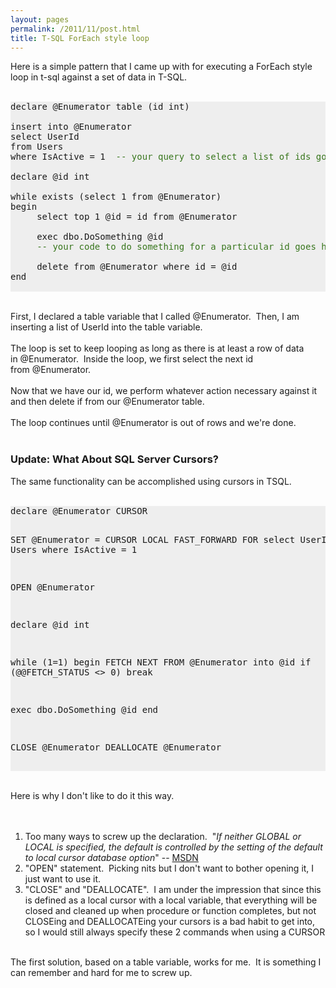 ```yaml
---
layout: pages
permalink: /2011/11/post.html
title: T-SQL ForEach style loop
---
```

Here is a simple pattern that I came up with for executing a ForEach style loop in t-sql against a set of data in T-SQL.<br />
<br />
<pre style="background: #EEEEEE;">declare @Enumerator table (id int)

insert into @Enumerator
select UserId
from Users
where IsActive = 1  <span style="color: #38761d;">-- your query to select a list of ids goes here</span>

declare @id int

while exists (select 1 from @Enumerator)
begin
     select top 1 @id = id from @Enumerator<span class="Apple-tab-span" style="white-space: pre;"> </span>

     exec dbo.DoSomething @id
     <span style="color: #38761d;">-- your code to do something for a particular id goes here</span>

     delete from @Enumerator where id = @id
end

</pre>
<br />
First, I declared a table variable that I called&nbsp;@Enumerator. &nbsp;Then, I am inserting a list of UserId into the table variable.<br />
<br />
The loop is set to keep looping as long as there is at least a row of data in&nbsp;@Enumerator. &nbsp;Inside the loop, we first select the next id from&nbsp;@Enumerator. <br />
<br />
Now that we have our id, we perform whatever action necessary against it and then delete if from our&nbsp;@Enumerator table.<br />
<br />
The loop continues until&nbsp;@Enumerator is out of rows and we're done.<br />
<br />
<h3>
Update: What About SQL Server Cursors?</h3>
The same functionality can be accomplished using cursors in TSQL.<br />
<br />
<pre style="background: #EEEEEE;">declare @Enumerator CURSOR

SET @Enumerator = CURSOR LOCAL FAST_FORWARD FOR
select UserId
from Users
where IsActive = 1

OPEN @Enumerator

declare @id int

while (1=1)
begin
 FETCH NEXT FROM @Enumerator into @id
 if (@@FETCH_STATUS &lt;&gt; 0) break
 
 exec dbo.DoSomething @id
end

CLOSE @Enumerator
DEALLOCATE @Enumerator

</pre>
<br />
Here is why I don't like to do it this way.<br />
<br />
<br />
<ol>
<li>Too many ways to screw up the declaration. &nbsp;"<i>If neither GLOBAL or LOCAL is specified, the default is controlled by the setting of the default to local cursor database option</i>" -- <a href="http://msdn.microsoft.com/en-us/library/ms180169.aspx">MSDN</a></li>
<li>"OPEN" statement. &nbsp;Picking nits but I don't want to bother opening it, I just want to use it.</li>
<li>"CLOSE" and "DEALLOCATE". &nbsp;I am under the impression that since this is defined as a local cursor with a local variable, that everything will be closed and cleaned up when procedure or function completes, but not CLOSEing and DEALLOCATEing your cursors is a bad habit to get into, so I would still always specify these 2 commands when using a CURSOR</li>
</ol>
<div>
<br /></div>
<div>
The first solution, based on a table variable, works for me. &nbsp;It is something I can remember and hard for me to screw up.&nbsp;</div>
